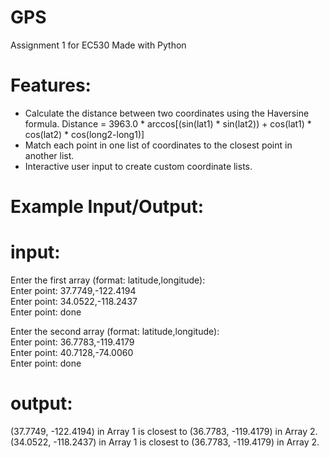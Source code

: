 # GPS
Assignment 1 for EC530
Made with Python

# Features:
- Calculate the distance between two coordinates using the Haversine formula.
  Distance = 3963.0 * arccos[(sin(lat1) * sin(lat2)) + cos(lat1) * cos(lat2) * cos(long2-long1)]
- Match each point in one list of coordinates to the closest point in another list.
- Interactive user input to create custom coordinate lists.

# Example Input/Output:
# input:
Enter the first array (format: latitude,longitude):  
Enter point: 37.7749,-122.4194  
Enter point: 34.0522,-118.2437  
Enter point: done  

Enter the second array (format: latitude,longitude):  
Enter point: 36.7783,-119.4179  
Enter point: 40.7128,-74.0060  
Enter point: done  

# output:
(37.7749, -122.4194) in Array 1 is closest to (36.7783, -119.4179) in Array 2.  
(34.0522, -118.2437) in Array 1 is closest to (36.7783, -119.4179) in Array 2.  
